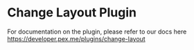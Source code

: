 # Change Layout Plugin

For documentation on the plugin, please refer to our docs here https://developer.pex.me/plugins/change-layout

